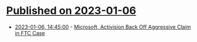 # [Published on 2023-01-06](index.md)

* [2023-01-06, 14:45:00](https://slashdot.org/story/23/01/06/1442243/microsoft-activision-back-off-aggressive-claim-in-ftc-case?utm_source=rss1.0mainlinkanon&utm_medium=feed) - [Microsoft, Activision Back Off Aggressive Claim in FTC Case](https://slashdot.org/story/23/01/06/1442243/microsoft-activision-back-off-aggressive-claim-in-ftc-case?utm_source=rss1.0mainlinkanon&utm_medium=feed)
